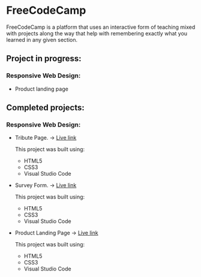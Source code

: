 # FreeCodeCamp

FreeCodeCamp is a platform that uses an interactive form of teaching mixed with projects along the way that help with remembering exactly what you learned in any given section.

## Project in progress:

### Responsive Web Design:

* Product landing page

## Completed projects:

### Responsive Web Design:

* Tribute Page. -> [Live link](https://sneakzz.github.io/FreeCodeCamp/ResponsiveWebDesignProjects/Tribute%20page/)

  This project was built using:
    * HTML5
    * CSS3
    * Visual Studio Code
    
* Survey Form. -> [Live link](https://sneakzz.github.io/FreeCodeCamp/ResponsiveWebDesignProjects/Survey%20form/)

  This project was built using:
    * HTML5
    * CSS3
    * Visual Studio Code

* Product Landing Page -> [Live link](https://sneakzz.github.io/FreeCodeCamp/Responsive%20Web%20Design%20Projects/Product%20Landing%20Page/)

  This project was built using:
    * HTML5
    * CSS3
    * Visual Studio Code